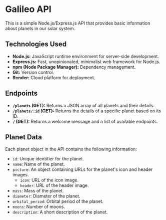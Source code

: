 # Galileo API

This is a simple Node.js/Express.js API that provides basic information about planets in our solar system.

## Technologies Used

* **Node.js:** JavaScript runtime environment for server-side development.
* **Express.js:** Fast, unopinionated, minimalist web framework for Node.js.
* **npm (Node Package Manager):** Dependency management.
* **Git:** Version control.
* **Render:** Cloud platform for deployment.

## Endpoints

* **`/planets` (GET):** Returns a JSON array of all planets and their details.
* **`/planets/:id` (GET):** Returns the details of a specific planet based on its ID.
* **`/` (GET):** Returns a welcome message and a list of available endpoints.

## Planet Data

Each planet object in the API contains the following information:

* `id`: Unique identifier for the planet.
* `name`: Name of the planet.
* `picture`: An object containing URLs for the planet's icon and header images.
    * `icon`: URL of the icon image.
    * `header`: URL of the header image.
* `mass`: Mass of the planet.
* `diameter`: Diameter of the planet.
* `orbital_period`: Orbital period of the planet.
* `moons`: Number of moons.
* `description`: A short description of the planet.

